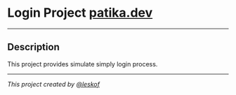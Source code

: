 # Login Project [patika.dev](https://app.patika.dev/courses/java101/pratik-login-1)
___

## Description
This project provides simulate simply login process. 

___

_This project created by [@leskof](https://github.com/leskof)_